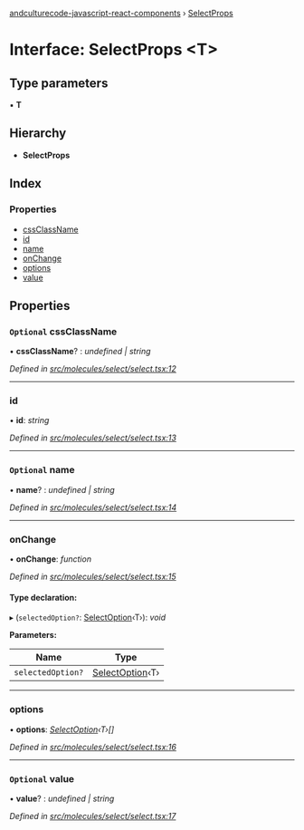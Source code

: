 [andculturecode-javascript-react-components](../README.md) › [SelectProps](selectprops.md)

# Interface: SelectProps <**T**>

## Type parameters

▪ **T**

## Hierarchy

* **SelectProps**

## Index

### Properties

* [cssClassName](selectprops.md#optional-cssclassname)
* [id](selectprops.md#id)
* [name](selectprops.md#optional-name)
* [onChange](selectprops.md#onchange)
* [options](selectprops.md#options)
* [value](selectprops.md#optional-value)

## Properties

### `Optional` cssClassName

• **cssClassName**? : *undefined | string*

*Defined in [src/molecules/select/select.tsx:12](https://github.com/AndcultureCode/AndcultureCode.JavaScript.React.Components/blob/3b573d9/src/molecules/select/select.tsx#L12)*

___

###  id

• **id**: *string*

*Defined in [src/molecules/select/select.tsx:13](https://github.com/AndcultureCode/AndcultureCode.JavaScript.React.Components/blob/3b573d9/src/molecules/select/select.tsx#L13)*

___

### `Optional` name

• **name**? : *undefined | string*

*Defined in [src/molecules/select/select.tsx:14](https://github.com/AndcultureCode/AndcultureCode.JavaScript.React.Components/blob/3b573d9/src/molecules/select/select.tsx#L14)*

___

###  onChange

• **onChange**: *function*

*Defined in [src/molecules/select/select.tsx:15](https://github.com/AndcultureCode/AndcultureCode.JavaScript.React.Components/blob/3b573d9/src/molecules/select/select.tsx#L15)*

#### Type declaration:

▸ (`selectedOption?`: [SelectOption](selectoption.md)‹T›): *void*

**Parameters:**

Name | Type |
------ | ------ |
`selectedOption?` | [SelectOption](selectoption.md)‹T› |

___

###  options

• **options**: *[SelectOption](selectoption.md)‹T›[]*

*Defined in [src/molecules/select/select.tsx:16](https://github.com/AndcultureCode/AndcultureCode.JavaScript.React.Components/blob/3b573d9/src/molecules/select/select.tsx#L16)*

___

### `Optional` value

• **value**? : *undefined | string*

*Defined in [src/molecules/select/select.tsx:17](https://github.com/AndcultureCode/AndcultureCode.JavaScript.React.Components/blob/3b573d9/src/molecules/select/select.tsx#L17)*
